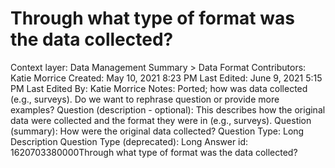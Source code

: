 # Through what type of format was the data collected?

Context layer: Data Management Summary > Data Format
Contributors: Katie Morrice
Created: May 10, 2021 8:23 PM
Last Edited: June 9, 2021 5:15 PM
Last Edited By: Katie Morrice
Notes: Ported; how was data collected (e.g., surveys). Do we want to rephrase question or provide more examples?
Question (description - optional): This describes how the original data were collected and the format they were in (e.g., surveys).
Question (summary): How were the original data collected?
Question Type: Long Description
Question Type (deprecated): Long Answer
id: 1620703380000Through what type of format was the data collected?